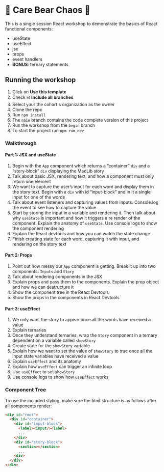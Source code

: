 # 🧸 Care Bear Chaos 🤼

This is a single session React workshop to demonstrate the basics of React functional components:
- useState
- useEffect
- jsx
- props
- event handlers
- **BONUS**: ternary statements

## Running the workshop

1. Click on **Use this template**
2. Check ☑️ **Include all branches**
3. Select your the cohort's organization as the owner
4. Clone the repo
5. Run `npm install`
6. The `main` branch contains the code complete version of this project
7. Run the workshop from the `begin` branch
8. To start the project run `npm run dev`

### Walkthrough

#### Part 1: JSX and useState
1. Begin with the `App` component which returns a “container” `div` and a “story-block” `div` displaying the MadLib story 
2. Talk about basic JSX, rendering text, and how a component must only return one element
3. We want to capture the user’s input for each word and display them in the story text. Begin with a `div` with id “input-block” and in it a single input for one of the words
4. Talk about event listeners and capturing values from inputs. Console.log the event to see how to capture the value
5. Start by storing the input in a variable and rendering it. Then talk about why `useState` is important and how it triggers a re render of the component. Explain the anatomy of `useState`. Use console logs to show the component rendering
6. Explain the React devtools and how you can watch the state change
7. Finish creating state for each word, capturing it with input, and rendering on the story text

#### Part 2: Props
1. Point out how messy our `App` component is getting. Break  it up into two components: `Inputs` and `Story`
2. Talk about rendering components in the JSX
3. Explain props and pass them to the components. Explain the prop object and how we can destructure it
4. Show the component tree in the React Devtools
5. Show the props in the components in React Devtools


#### Part 3: useEffect
1. We only want the story to appear once all the words have received a value
2. Explain ternaries
3. Once they understand ternaries, wrap the `Story` component in a ternary dependent on a variable called `showStory`
4. Create state for the `showStory` variable
5. Explain how we want to set the value of `showStory` to true once all the input state variables have received a value
6. Explain `useEffect` and its anatomy
7. Explain how `useEffect` can trigger an infinite loop
8. Use `useEffect` to set `showStory`
9. Use console logs to show how `useEffect` works


### Component Tree

To use the included styling, make sure the html structure is as follows after all components render:

```html
<div id="root">
  <div id="container">
    <div id="input-block">
      <label><input/><label>
      ...
    </div>
    <div id="story-block">
      <section></section>
      ...
    <div>
  </div>
</div>
```